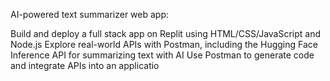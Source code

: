 AI-powered text summarizer web app:


Build and deploy a full stack app on Replit using HTML/CSS/JavaScript and Node.js 
Explore real-world APIs with Postman, including the Hugging Face Inference API for summarizing text with AI
Use Postman to generate code and integrate APIs into an applicatio
